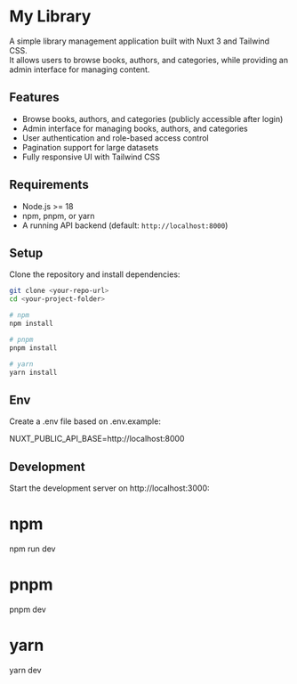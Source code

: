 # My Library

A simple library management application built with Nuxt 3 and Tailwind CSS.  
It allows users to browse books, authors, and categories, while providing an admin interface for managing content.

## Features

- Browse books, authors, and categories (publicly accessible after login)
- Admin interface for managing books, authors, and categories
- User authentication and role-based access control
- Pagination support for large datasets
- Fully responsive UI with Tailwind CSS

## Requirements

- Node.js >= 18
- npm, pnpm, or yarn
- A running API backend (default: `http://localhost:8000`)

## Setup

Clone the repository and install dependencies:

```bash
git clone <your-repo-url>
cd <your-project-folder>

# npm
npm install

# pnpm
pnpm install

# yarn
yarn install
```

## Env

Create a .env file based on .env.example:

NUXT_PUBLIC_API_BASE=http://localhost:8000

## Development

Start the development server on http://localhost:3000:

# npm

npm run dev

# pnpm

pnpm dev

# yarn

yarn dev
